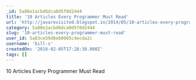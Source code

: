 ```yaml
---
_id: 5a88e1acbd6dca0d5f0d2444
title: '10 Articles Every Programmer Must Read'
url: 'http://javarevisited.blogspot.in/2014/05/10-articles-every-programmer-must-read.html'
category: 5a88e1acbd6dca0d5f0d2444
slug: '10-articles-every-programmer-must-read'
user_id: 5a83ce59d6eb0005c4ecda2c
username: 'bill-s'
createdOn: '2016-02-05T17:28:38.000Z'
tags: []
---
```


10 Articles Every Programmer Must Read
